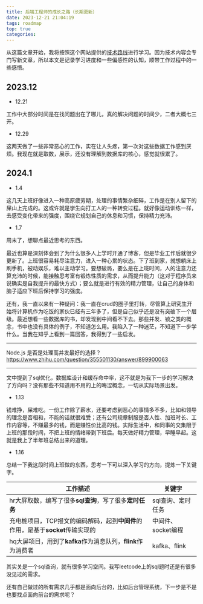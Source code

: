 ```yaml
---
title: 后端工程师的成长之路（长期更新）
date: 2023-12-21 21:04:19
tags: roadmap
top: true
categories:
---
```


从这篇文章开始，我将按照这个网站提供的[技术路线](https://roadmap.sh/backend)进行学习。因为技术内容会专门写新文章，所以本文是记录学习进度和一些偏感性的认知，顺带工作过程中的一些感悟。

## 2023.12

- 12.21

工作中大部分时间是在找问题出在了哪儿，真的解决问题的时间少，二者大概七三开。

- 12.29

这两天做了一些非常恶心的工作，实在让人头疼，第一次对这些数据工作感到厌烦。我现在就是取数，展示，还没有理解到数据库的核心，感觉就很累了。

## 2024.1

- 1.4

这几天上班好像进入一种高原疲劳期，处理的事情繁杂细碎，工作是在别人留下的屎山上完成的。这或许就是学生向打工人的一种转变过程。就好像运动训练一样，去感受变化带来的强度，围绕它规划自己的休息和习惯，保持精力充沛。

- 1.7

周末了，想聊点最近思考的东西。

最近也算是深刻体会到了为什么很多人上学时开通了博客，但是毕业工作后就很少更新了。上班很容易耗尽注意力，进入一种心累的状态。下了班到家，就想躺床上刷手机，被动娱乐，难以主动学习。要想破局，要么是在上班时间，人的注意力还算充沛的时候，能接触思考富有锻炼性质的需求，从而提升能力（这对于程序员来说确实是自我提升的最快方式）；要么就是进行有效的精力管理，让自己的身体和脑子适应下班后保持学习的强度。

还有，我一直以来有一种疑问：我一直在crud的圈子里打转，尽管算上研究生开始将计算机作为吃饭的家伙已经有三年多了，但是自己似乎还是没有突破下一个层级。最近想看一些数据库的书，却发现到中间看不下去。那些并发、锁之类的概念，书中也没有具体的例子，不知道怎么用。我陷入了一种迷茫，不知道下一步学什么。当我在知乎上看到一篇回答，我得到了一些启发。

---

Node.js 是否是处理高并发最好的选择？
https://www.zhihu.com/question/355501130/answer/899900063

---

文中提到了sql优化，数据库设计和缓存命中率，这不就是为我下一步的学习解决了方向吗？没有那些不知道用不用的上的晦涩概念，一切从实际场景出发。

- 1.13

钱难挣，屎难吃。一份工作除了薪水，还要考虑到恶心的事情多不多，比如和领导的理念是否相和，不能的话就很难受；还有公司规章制服是否人性、加班时长、工作内容等，不赚最多的钱，而是赚性价比高的钱。实际生活中，和同事的交集限于上班的那段时间，不把上班的情绪带到下班后。每天做好精力管理，早睡早起。这就是我上了半年班总结出来的道理。

- 1.16

总结一下我这段时间上班做的东西，思考一下可以深入学习的方向，提炼一下关键字。

|工作描述|关键字|
|--|--|
|hr大屏取数，编写了很多**sql查询**，写了很多**定时任务**|sql查询、定时任务|
|充电桩项目，TCP报文的编码解码，起到**中间件**的作用，是基于**socket**传输实现的|中间件、socket编程|
|hq大屏项目，用到了**kafka**作为消息队列，**flink**作为消费者|kafka、flink|

其实关是一个sql查询，就有很多学习空间。我写leetcode上的sql题时还是有很多没见过的需求。

还有自己做过的所有需求几乎都是面向后台的，比如后台管理系统，下一步是不是也要找点面向前台的需求呢？

